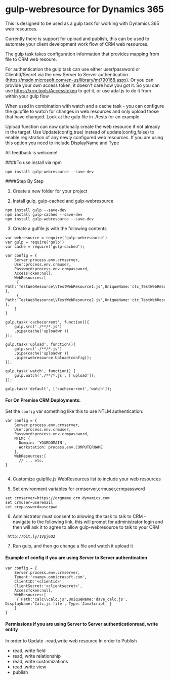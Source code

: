 # gulp-webresource for Dynamics 365

This is designed to be used as a gulp task for working with Dynamics 365 web resources.

Currently there is support for upload and publish, this can be used to automate your client development work flow of CRM web resources.

The gulp task takes configuration information that provides mapping from file to CRM web resoure.  

For authentication the gulp task can use either user/password or ClientId/Secret via the new Server to Server authentication (https://msdn.microsoft.com/en-us/library/mt790168.aspx). Or you can provide your own access token, it doesn't care how you got it.  So you can use https://xrm.tools/Accesstoken to get it, or use adal.js to do it from within your gulp flow  

When used in combination with watch and a cache task - you can configure the gulpfile to watch for changes in web resources and only upload those that have changed.  Look at the gulp file in ./tests for an example

Upload function can now optionally create the web resource if not already in the target.  Use Update(config,true) instead of update(config,false) to enable registration of any newly configured web resources.  If you are using this option you need to include DisplayName and Type

All feedback is welcome!

####To use install via npm
````
npm install gulp-webresource --save-dev
````

####Step By Step
1) Create a new folder for your project

2) Install gulp, gulp-cached and gulp-webresource
````
npm install gulp --save-dev
npm install gulp-cached --save-dev
npm install gulp-webresource --save-dev
````

3) Create a gulfile.js with the following contents
````
var webresource = require('gulp-webresource')
var gulp = require('gulp')
var cache = require('gulp-cached');

var config = {
    Server:process.env.crmserver,
    User:process.env.crmuser,
    Password:process.env.crmpassword,
    AccessToken:null,
    WebResources:[
     { Path:'TestWebResource\\TestWebResource1.js',UniqueName:'ctc_TestWebResource1.js' },
     { Path:'TestWebResource\\TestWebResource2.js',UniqueName:'ctc_TestWebResource2.js' },
    ]
}

gulp.task('cachecurrent', function(){
    gulp.src('./**/*.js')
    .pipe(cache('uploadwr'))
});

gulp.task('upload', function(){
    gulp.src('./**/*.js')
    .pipe(cache('uploadwr'))
    .pipe(webresource.Upload(config));
});

gulp.task('watch', function() {
    gulp.watch('./**/*.js', ['upload']);
});

gulp.task('default', ['cachecurrent','watch']);

````

#### For On Premise CRM Deployments: 
Set the `config` var something like this to use NTLM authentication:
```
var config = {
    Server:process.env.crmserver,
    User:process.env.crmuser,
    Password:process.env.crmpassword,
    NTLM: {
      Domain: 'YOURDOMAIN',
      Workstation: process.env.COMPUTERNAME
    },
    WebResources:[
      // ... etc.
}


```

4) Customize gulpfile.js WebResources list to include your web resources

5) Set environment variables for crmserver,crmuser,crmpassword
````
set crmserver=https://orgname.crm.dynamics.com
set crmuser=useremail
set crmpassword=userpwd
````

6) Administrator must consent to allowing the task to talk to CRM - navigate to the following link, this will prompt for administrator login and then will ask it to agree to allow gulp-webresource to talk to your CRM
````
 http://bit.ly/1Vpj6O2
````

7) Run gulp, and then go change a file and watch it upload it
#### Example of config if you are using Server to Server authentication
````
var config = {
    Server:process.env.crmserver,
    Tenant:'<name>.onmicrosoft.com',
    ClientID:'<clientid>',
    ClientSecret:'<clientsecret>',
    AccessToken:null,
    WebResources:[
     { Path:'calc\\calc.js',UniqueName:'dave_calc.js', DisplayName:'Calc.js file', Type:'JavaScript' }
    ]
}
````
#### Permissions if you are using Server to Server authenticationread, write entity
In order to Update 
-read,write web resource
In order to Publish 
- read, write field
- read, write relationship
- read, write customizations
- read ,write view
- publish


